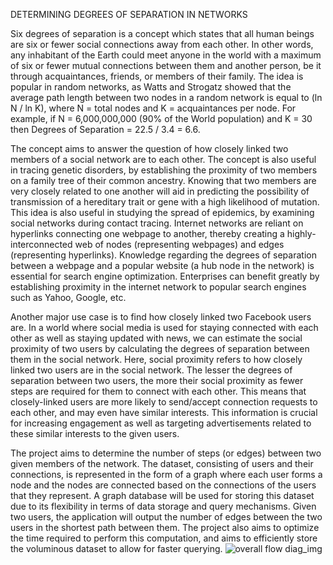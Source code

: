 DETERMINING DEGREES OF SEPARATION IN NETWORKS

Six degrees of separation is a concept which states that all human beings are six or fewer social connections away from each other. In other words, any inhabitant of the Earth could meet anyone in the world with a maximum of six or fewer mutual connections between them and another person, be it through acquaintances, friends, or members of their family. The idea is popular in random networks, as Watts and Strogatz showed that the average path length between two nodes in a random network is equal to (ln N / ln K), where N = total nodes and K = acquaintances per node. 
For example, if N = 6,000,000,000 (90% of the World population) and K = 30 then Degrees of Separation = 22.5 / 3.4 = 6.6. 

The concept aims to answer the question of how closely linked two members of a social network are to each other. The concept is also useful in tracing genetic disorders, by establishing the proximity of two members on a family tree of their common ancestry. Knowing that two members are very closely related to one another will aid in predicting the possibility of transmission of a hereditary trait or gene with a high likelihood of mutation. This idea is also useful in studying the spread of epidemics, by examining social networks during contact tracing. Internet networks are reliant on hyperlinks connecting one webpage to another, thereby creating a highly-interconnected web of nodes (representing webpages) and edges (representing hyperlinks). Knowledge regarding the degrees of separation between a webpage and a popular website (a hub node in the network) is essential for search engine optimization. Enterprises can benefit greatly by establishing proximity in the internet network to popular search engines such as Yahoo, Google, etc.

Another major use case is to find how closely linked two Facebook users are. In a world where social media is used for staying connected with each other as well as staying updated with news, we can estimate the social proximity of two users by calculating the degrees of separation between them in the social network. Here, social proximity refers to how closely linked two users are in the social network. The lesser the degrees of separation between two users, the more their social proximity as fewer steps are required for them to connect with each other. This means that closely-linked users are more likely to send/accept connection requests to each other, and may even have similar interests. This information is crucial for increasing engagement as well as targeting advertisements related to these similar interests to the given users.

The project aims to determine the number of steps (or edges) between two given members of the network. The dataset, consisting of users and their connections, is represented in the form of a graph where each user forms a node and the nodes are connected based on the connections of the users that they represent. A graph database will be used for storing this dataset due to its flexibility in terms of data storage and query mechanisms. Given two users, the application will output the number of edges between the two users in the shortest path between them. The project also aims to optimize the time required to perform this computation, and aims to efficiently store the voluminous dataset to allow for faster querying. 
![overall flow diag_img](https://user-images.githubusercontent.com/74524978/171033383-40510e0a-2f10-478a-b1b9-f0afdb2197ae.png)
